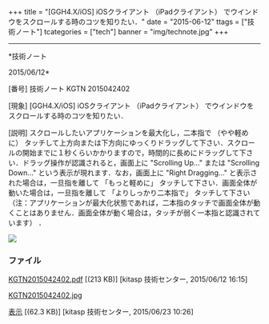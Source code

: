 ﻿+++
title = "[GGH4.X/iOS] iOSクライアント （iPadクライアント） でウインドウをスクロールする時のコツを知りたい．"
date = "2015-06-12"
ttags = ["技術ノート"]
tcategories = ["tech"]
banner = "img/technote.jpg"
+++

-----------------------------------------------------------------------------------------------------------------------------

*技術ノート

2015/06/12*


[番号]
技術ノート KGTN 2015042402

[現象]
[GGH4.X/iOS] iOSクライアント （iPadクライアント）
でウインドウをスクロールする時のコツを知りたい．

[説明]
スクロールしたいアプリケーションを最大化し，二本指で （やや軽めに）
タッチして上方向または下方向にゆっくりドラッグして下さい．スクロールの開始までに１秒くらいかかりますので，時間的に長めにドラッグして下さい．ドラッグ操作が認識されると，画面上に
"Scrolling Up..." または "Scrolling Down..."
という表示が現れます．なお，画面上に "Right Dragging..."
と表示された場合は，一旦指を離して 「もっと軽めに」
タッチして下さい．画面全体が動いた場合は，一旦指を離して
「よりしっかり二本指で」 タッチして下さい
（注：アプリケーションが最大化状態であれば，二本指のタッチで画面全体が動くことはありません．画面全体が動く場合は，タッチが弱く一本指と認識されています）
．

![](http://techreport.kitasp.net/attachments/download/2049/KGTN2015042402.jpg)


### ファイル

 
 


[KGTN2015042402.pdf](http://techreport.kitasp.net/attachments/download/1904/KGTN2015042402.pdf)
 [(213 KB)] [kitasp 技術センター, 2015/06/12
16:15]

[KGTN2015042402.jpg](http://techreport.kitasp.net/attachments/download/2049/KGTN2015042402.jpg)

[表示](http://techreport.kitasp.net/attachments/2049/KGTN2015042402.jpg "表示")
 [(62.3 KB)] [kitasp 技術センター, 2015/06/23
10:26]


 


 

